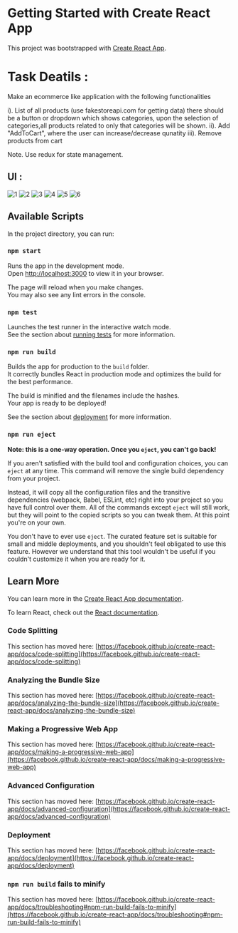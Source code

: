 # Getting Started with Create React App

This project was bootstrapped with [Create React App](https://github.com/facebook/create-react-app).

# Task Deatils : 

Make an ecommerce like application with the following functionalities


i). List of all products (use fakestoreapi.com for getting data)
    there should be a button or dropdown which shows categories,
    upon the selection of categories,all products related to only 
    that categories will be shown.
ii). Add "AddToCart", where the user  can increase/decrease qunatity
iii). Remove products from cart

Note. Use redux for state management.

## UI :
![1](https://user-images.githubusercontent.com/107143531/183856370-22bc2bba-b573-41bd-a8f4-05e4379335b2.png)
![2](https://user-images.githubusercontent.com/107143531/183856379-2be88c36-4637-491f-a845-8edcd2fe5ac0.png)
![3](https://user-images.githubusercontent.com/107143531/183856389-c7572b74-52b7-43f7-aed1-59d23068d435.png)
![4](https://user-images.githubusercontent.com/107143531/183856407-e3bf5cf0-1c0a-4488-8c7d-bdf41d69b636.png)
![5](https://user-images.githubusercontent.com/107143531/183856420-22f1cb22-7f01-41fd-8932-288eab912e5c.png)
![6](https://user-images.githubusercontent.com/107143531/183856433-8da54da3-1cd8-443e-804f-822d3b3ae0d2.png)


## Available Scripts

In the project directory, you can run:

### `npm start`

Runs the app in the development mode.\
Open [http://localhost:3000](http://localhost:3000) to view it in your browser.

The page will reload when you make changes.\
You may also see any lint errors in the console.

### `npm test`

Launches the test runner in the interactive watch mode.\
See the section about [running tests](https://facebook.github.io/create-react-app/docs/running-tests) for more information.

### `npm run build`

Builds the app for production to the `build` folder.\
It correctly bundles React in production mode and optimizes the build for the best performance.

The build is minified and the filenames include the hashes.\
Your app is ready to be deployed!

See the section about [deployment](https://facebook.github.io/create-react-app/docs/deployment) for more information.

### `npm run eject`

**Note: this is a one-way operation. Once you `eject`, you can't go back!**

If you aren't satisfied with the build tool and configuration choices, you can `eject` at any time. This command will remove the single build dependency from your project.

Instead, it will copy all the configuration files and the transitive dependencies (webpack, Babel, ESLint, etc) right into your project so you have full control over them. All of the commands except `eject` will still work, but they will point to the copied scripts so you can tweak them. At this point you're on your own.

You don't have to ever use `eject`. The curated feature set is suitable for small and middle deployments, and you shouldn't feel obligated to use this feature. However we understand that this tool wouldn't be useful if you couldn't customize it when you are ready for it.

## Learn More

You can learn more in the [Create React App documentation](https://facebook.github.io/create-react-app/docs/getting-started).

To learn React, check out the [React documentation](https://reactjs.org/).

### Code Splitting

This section has moved here: [https://facebook.github.io/create-react-app/docs/code-splitting](https://facebook.github.io/create-react-app/docs/code-splitting)

### Analyzing the Bundle Size

This section has moved here: [https://facebook.github.io/create-react-app/docs/analyzing-the-bundle-size](https://facebook.github.io/create-react-app/docs/analyzing-the-bundle-size)

### Making a Progressive Web App

This section has moved here: [https://facebook.github.io/create-react-app/docs/making-a-progressive-web-app](https://facebook.github.io/create-react-app/docs/making-a-progressive-web-app)

### Advanced Configuration

This section has moved here: [https://facebook.github.io/create-react-app/docs/advanced-configuration](https://facebook.github.io/create-react-app/docs/advanced-configuration)

### Deployment

This section has moved here: [https://facebook.github.io/create-react-app/docs/deployment](https://facebook.github.io/create-react-app/docs/deployment)

### `npm run build` fails to minify

This section has moved here: [https://facebook.github.io/create-react-app/docs/troubleshooting#npm-run-build-fails-to-minify](https://facebook.github.io/create-react-app/docs/troubleshooting#npm-run-build-fails-to-minify)

